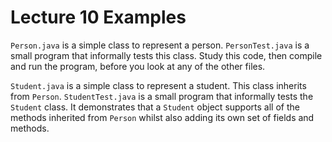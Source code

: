 # Lecture 10 Examples

`Person.java` is a simple class to represent a person. `PersonTest.java` is
a small program that informally tests this class.  Study this code, then
compile and run the program, before you look at any of the other files.

`Student.java` is a simple class to represent a student.  This class inherits
from `Person`.  `StudentTest.java` is a small program that informally tests
the `Student` class.  It demonstrates that a `Student` object supports
all of the methods inherited from `Person` whilst also adding its own set
of fields and methods.
